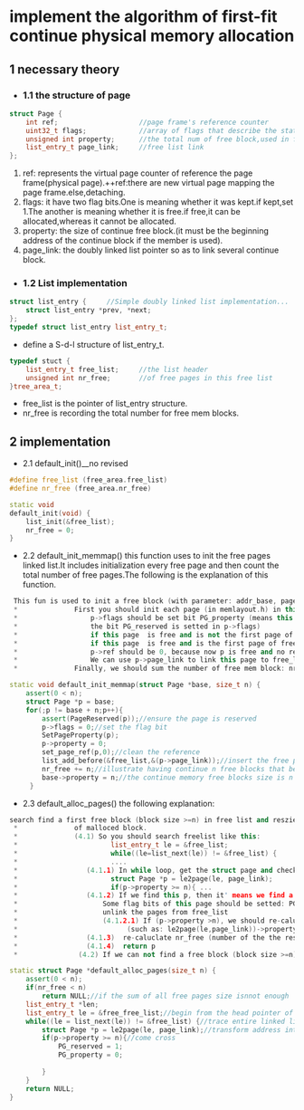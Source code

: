 # implement the algorithm of first-fit continue physical memory allocation

## 1 necessary theory

- ### 1.1 the structure of page


```c++
struct Page {
    int ref;					//page frame's reference counter
    uint32_t flags;				//array of flags that describe the status of the page frame
    unsigned int property;		//the total num of free block,used in first fit pm management
    list_entry_t page_link;		//free list link	
};
```

1. ref: represents the virtual page counter of reference  the page frame(physical page).++ref:there are new virtual page mapping the page frame.else,detaching.
2. flags: it have two flag bits.One is meaning whether it was kept.if kept,set 1.The another is meaning whether it is free.if free,it can be allocated,whereas it cannot be allocated.
3. property: the size of continue free block.(it must be the beginning address of the continue block if the member is used).
4. page_link: the doubly linked list pointer so as to link several continue block.         

- ### 1.2 List implementation


```c++
struct list_entry {		//Simple doubly linked list implementation...
	struct list_entry *prev, *next;
};
typedef struct list_entry list_entry_t;
```

- define a S-d-l structure of list_entry_t.

```c++
typedef stuct {
    list_entry_t free_list;		//the list header
    unsigned int nr_free;		//of free pages in this free list
}tree_area_t;
```

- free_list is the pointer of list_entry structure.
- nr_free is recording the total number for free mem blocks.

## 2 implementation

- 2.1 default_init()__no revised

```c++
#define free_list (free_area.free_list)
#define nr_free (free_area.nr_free)

static void
default_init(void) {
    list_init(&free_list);
    nr_free = 0;
}
```

- 2.2 default_init_memmap() this function uses to init the free pages linked list.It includes initialization every free page and then count the total number of free pages.The following is the explanation of this function.

````c++
 This fun is used to init a free block (with parameter: addr_base, page_number).
 *              First you should init each page (in memlayout.h) in this free block, include:
 *                  p->flags should be set bit PG_property (means this page is valid. In pmm_init fun (in pmm.c),
 *                  the bit PG_reserved is setted in p->flags)
 *                  if this page  is free and is not the first page of free block, p->property should be set to 0.
 *                  if this page  is free and is the first page of free block, p->property should be set to total num of block.
 *                  p->ref should be 0, because now p is free and no reference.
 *                  We can use p->page_link to link this page to free_list, (such as: list_add_before(&free_list, &(p->page_link)); )
 *              Finally, we should sum the number of free mem block: nr_free+=n
````

````c++
static void default_init_memmap(struct Page *base, size_t n) {   
    assert(0 < n);
    struct Page *p = base;
    for(;p != base + n;p++){
        assert(PageReserved(p));//ensure the page is reserved
        p->flags = 0;//set the flag bit
        SetPageProperty(p);
        p->property = 0;
        set_page_ref(p,0);//clean the reference
        list_add_before(&free_list,&(p->page_link));//insert the free page list
        nr_free += n;//illustrate having continue n free blocks that belong to free linked list
        base->property = n;//the continue memory free blocks size is n that is ppmll
     } 
````

- 2.3 default_alloc_pages()  the following explanation:

````c++
search find a first free block (block size >=n) in free list and reszie the free block, return the addr
 *              of malloced block.
 *              (4.1) So you should search freelist like this:
 *                       list_entry_t le = &free_list;
 *                       while((le=list_next(le)) != &free_list) {
 *                       ....
 *                 (4.1.1) In while loop, get the struct page and check the p->property (record the num of free block) >=n?
 *                       struct Page *p = le2page(le, page_link);
 *                       if(p->property >= n){ ...
 *                 (4.1.2) If we find this p, then it' means we find a free block(block size >=n), and the first n pages can be malloced.
 *                     Some flag bits of this page should be setted: PG_reserved =1, PG_property =0
 *                     unlink the pages from free_list
 *                     (4.1.2.1) If (p->property >n), we should re-caluclate number of the the rest of this free block,
 *                           (such as: le2page(le,page_link))->property = p->property - n;)
 *                 (4.1.3)  re-caluclate nr_free (number of the the rest of all free block)
 *                 (4.1.4)  return p
 *               (4.2) If we can not find a free block (block size >=n), then return NULL
````

````c++
static struct Page *default_alloc_pages(size_t n) {
	assert(0 < n);
    if(nr_free < n) 
        return NULL;//if the sum of all free pages size isnnot enough
    list_entry_t *len;
    list_entry_t le = &free_free_list;//begin from the head pointer of free block list 
    while((le = list_next(le)) != &free_list) {//trace entire linked list 
        struct Page *p = le2page(le, page_link);//transform address into the structure of page
        if(p->property >= n){//come cross 
            PG_reserved = 1;
            PG_property = 0;
            
        }
    }
    return NULL;
}
    
````

